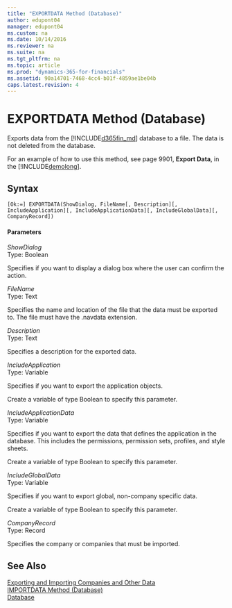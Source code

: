 ```yaml
---
title: "EXPORTDATA Method (Database)"
author: edupont04
manager: edupont04
ms.custom: na
ms.date: 10/14/2016
ms.reviewer: na
ms.suite: na
ms.tgt_pltfrm: na
ms.topic: article
ms.prod: "dynamics-365-for-financials"
ms.assetid: 90a14701-7468-4cc4-b01f-4859ae1be04b
caps.latest.revision: 4
---
```

# EXPORTDATA Method (Database)
Exports data from the [!INCLUDE[d365fin_md](../includes/d365fin_md.md)] database to a file. The data is not deleted from the database.  

 For an example of how to use this method, see page 9901, **Export Data**, in the [!INCLUDE[demolong](../includes/demolong_md.md)].  

## Syntax  

```  
[Ok:=] EXPORTDATA(ShowDialog, FileName[, Description][, IncludeApplication][, IncludeApplicationData][, IncludeGlobalData][, CompanyRecord])  
```  

#### Parameters  
 *ShowDialog*  
 Type: Boolean  

 Specifies if you want to display a dialog box where the user can confirm the action.  

 *FileName*  
 Type: Text  

 Specifies the name and location of the file that the data must be exported to. The file must have the .navdata extension.  

 *Description*  
 Type: Text  

 Specifies a description for the exported data.  

 *IncludeApplication*  
 Type: Variable  

 Specifies if you want to export the application objects.  

 Create a variable of type Boolean to specify this parameter.  

 *IncludeApplicationData*  
 Type: Variable  

 Specifies if you want to export the data that defines the application in the database. This includes the permissions, permission sets, profiles, and style sheets.  

 Create a variable of type Boolean to specify this parameter.  

 *IncludeGlobalData*  
 Type: Variable  

 Specifies if you want to export global, non-company specific data.  

 Create a variable of type Boolean to specify this parameter.  

 *CompanyRecord*  
 Type: Record  

 Specifies the company or companies that must be imported.  

## See Also  
[Exporting and Importing Companies and Other Data](Exporting-and-Importing-Companies-and-Other-Data.md)   
[IMPORTDATA Method \(Database\)](devenv-IMPORTDATA-Method-Database.md)  
[Database](Database.md)  
